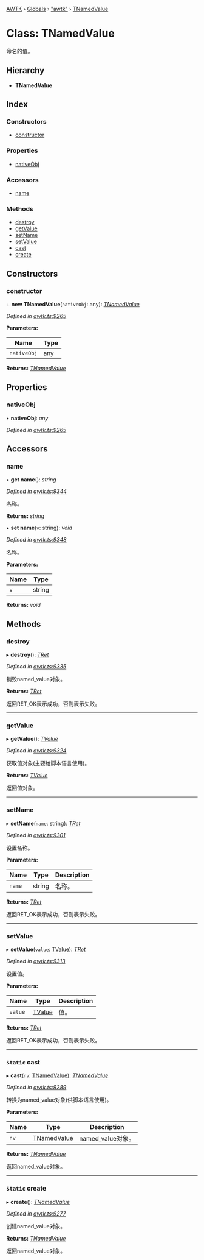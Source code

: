 [AWTK](../README.md) › [Globals](../globals.md) › ["awtk"](../modules/_awtk_.md) › [TNamedValue](_awtk_.tnamedvalue.md)

# Class: TNamedValue

命名的值。

## Hierarchy

* **TNamedValue**

## Index

### Constructors

* [constructor](_awtk_.tnamedvalue.md#constructor)

### Properties

* [nativeObj](_awtk_.tnamedvalue.md#nativeobj)

### Accessors

* [name](_awtk_.tnamedvalue.md#name)

### Methods

* [destroy](_awtk_.tnamedvalue.md#destroy)
* [getValue](_awtk_.tnamedvalue.md#getvalue)
* [setName](_awtk_.tnamedvalue.md#setname)
* [setValue](_awtk_.tnamedvalue.md#setvalue)
* [cast](_awtk_.tnamedvalue.md#static-cast)
* [create](_awtk_.tnamedvalue.md#static-create)

## Constructors

###  constructor

\+ **new TNamedValue**(`nativeObj`: any): *[TNamedValue](_awtk_.tnamedvalue.md)*

*Defined in [awtk.ts:9265](https://github.com/zlgopen/awtk-binding/blob/d723364/tools/code_gen/js/output/awtk.ts#L9265)*

**Parameters:**

Name | Type |
------ | ------ |
`nativeObj` | any |

**Returns:** *[TNamedValue](_awtk_.tnamedvalue.md)*

## Properties

###  nativeObj

• **nativeObj**: *any*

*Defined in [awtk.ts:9265](https://github.com/zlgopen/awtk-binding/blob/d723364/tools/code_gen/js/output/awtk.ts#L9265)*

## Accessors

###  name

• **get name**(): *string*

*Defined in [awtk.ts:9344](https://github.com/zlgopen/awtk-binding/blob/d723364/tools/code_gen/js/output/awtk.ts#L9344)*

名称。

**Returns:** *string*

• **set name**(`v`: string): *void*

*Defined in [awtk.ts:9348](https://github.com/zlgopen/awtk-binding/blob/d723364/tools/code_gen/js/output/awtk.ts#L9348)*

名称。

**Parameters:**

Name | Type |
------ | ------ |
`v` | string |

**Returns:** *void*

## Methods

###  destroy

▸ **destroy**(): *[TRet](../enums/_awtk_.tret.md)*

*Defined in [awtk.ts:9335](https://github.com/zlgopen/awtk-binding/blob/d723364/tools/code_gen/js/output/awtk.ts#L9335)*

销毁named_value对象。

**Returns:** *[TRet](../enums/_awtk_.tret.md)*

返回RET_OK表示成功，否则表示失败。

___

###  getValue

▸ **getValue**(): *[TValue](_awtk_.tvalue.md)*

*Defined in [awtk.ts:9324](https://github.com/zlgopen/awtk-binding/blob/d723364/tools/code_gen/js/output/awtk.ts#L9324)*

获取值对象(主要给脚本语言使用)。

**Returns:** *[TValue](_awtk_.tvalue.md)*

返回值对象。

___

###  setName

▸ **setName**(`name`: string): *[TRet](../enums/_awtk_.tret.md)*

*Defined in [awtk.ts:9301](https://github.com/zlgopen/awtk-binding/blob/d723364/tools/code_gen/js/output/awtk.ts#L9301)*

设置名称。

**Parameters:**

Name | Type | Description |
------ | ------ | ------ |
`name` | string | 名称。  |

**Returns:** *[TRet](../enums/_awtk_.tret.md)*

返回RET_OK表示成功，否则表示失败。

___

###  setValue

▸ **setValue**(`value`: [TValue](_awtk_.tvalue.md)): *[TRet](../enums/_awtk_.tret.md)*

*Defined in [awtk.ts:9313](https://github.com/zlgopen/awtk-binding/blob/d723364/tools/code_gen/js/output/awtk.ts#L9313)*

设置值。

**Parameters:**

Name | Type | Description |
------ | ------ | ------ |
`value` | [TValue](_awtk_.tvalue.md) | 值。  |

**Returns:** *[TRet](../enums/_awtk_.tret.md)*

返回RET_OK表示成功，否则表示失败。

___

### `Static` cast

▸ **cast**(`nv`: [TNamedValue](_awtk_.tnamedvalue.md)): *[TNamedValue](_awtk_.tnamedvalue.md)*

*Defined in [awtk.ts:9289](https://github.com/zlgopen/awtk-binding/blob/d723364/tools/code_gen/js/output/awtk.ts#L9289)*

转换为named_value对象(供脚本语言使用)。

**Parameters:**

Name | Type | Description |
------ | ------ | ------ |
`nv` | [TNamedValue](_awtk_.tnamedvalue.md) | named_value对象。  |

**Returns:** *[TNamedValue](_awtk_.tnamedvalue.md)*

返回named_value对象。

___

### `Static` create

▸ **create**(): *[TNamedValue](_awtk_.tnamedvalue.md)*

*Defined in [awtk.ts:9277](https://github.com/zlgopen/awtk-binding/blob/d723364/tools/code_gen/js/output/awtk.ts#L9277)*

创建named_value对象。

**Returns:** *[TNamedValue](_awtk_.tnamedvalue.md)*

返回named_value对象。
